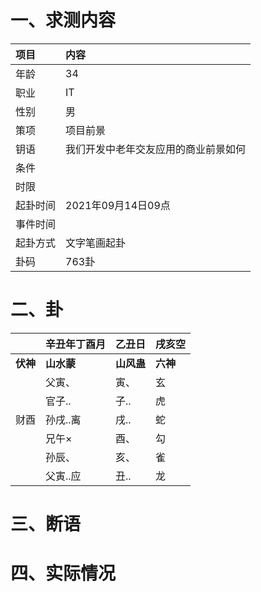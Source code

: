 # 一、求测内容
|项目|内容|
|:-|:-|
|年龄|34|
|职业|IT|
|性别|男|
|策项|项目前景|
|钥语|我们开发中老年交友应用的商业前景如何|
|条件||
|时限||
|起卦时间|2021年09月14日09点|
|事件时间||
|起卦方式|文字笔画起卦|
|卦码|763卦|

# 二、卦
||辛丑年丁酉月|乙丑日|戌亥空|
|:-|:-|:-|:-|
|**伏神**|**山水蒙**|**山风蛊**|**六神**|
||父寅、|寅、|玄|
||官子..|子..|虎|
|财酉|孙戌..离|戌..|蛇|
||兄午×|酉、|勾|
||孙辰、|亥、|雀|
||父寅..应|丑..|龙|


# 三、断语

# 四、实际情况